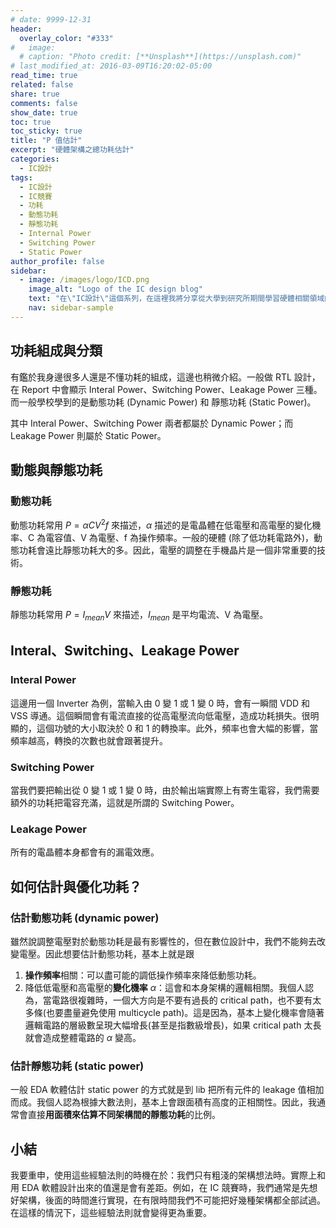```yaml
---
# date: 9999-12-31
header:
  overlay_color: "#333"
#   image: 
  # caption: "Photo credit: [**Unsplash**](https://unsplash.com)"
# last_modified_at: 2016-03-09T16:20:02-05:00
read_time: true
related: false
share: true
comments: false
show_date: true
toc: true
toc_sticky: true
title: "P 值估計"
excerpt: "硬體架構之總功耗估計"
categories:
  - IC設計
tags:
  - IC設計
  - IC競賽
  - 功耗
  - 動態功耗
  - 靜態功耗
  - Internal Power
  - Switching Power
  - Static Power
author_profile: false
sidebar:
  - image: /images/logo/ICD.png
    image_alt: "Logo of the IC design blog"
    text: "在\"IC設計\"這個系列，在這裡我將分享從大學到研究所期間學習硬體相關領域的經驗和學問。我深入研究了許多硬體相關的議題，包括適合硬體的演算法、電路設計等等。希望透過分享，可以為對硬體有興趣的讀者提供有價值的知識和經驗！"
    nav: sidebar-sample
---
```


## 功耗組成與分類
有鑑於我身邊很多人還是不懂功耗的組成，這邊也稍微介紹。一般做 RTL 設計，在 Report 中會顯示 Interal Power、Switching Power、Leakage Power 三種。而一般學校學到的是動態功耗 (Dynamic Power) 和 靜態功耗 (Static Power)。

其中 Interal Power、Switching Power 兩者都屬於 Dynamic Power；而 Leakage Power 則屬於 Static Power。

## 動態與靜態功耗
### 動態功耗
動態功耗常用 $P=\alpha{}CV^2f$ 來描述，$\alpha{}$ 描述的是電晶體在低電壓和高電壓的變化機率、C 為電容值、V 為電壓、f 為操作頻率。一般的硬體 (除了低功耗電路外)，動態功耗會遠比靜態功耗大的多。因此，電壓的調整在手機晶片是一個非常重要的技術。

### 靜態功耗
靜態功耗常用 $P=I_{mean}V$ 來描述，$I_{mean}$ 是平均電流、V 為電壓。

## Interal、Switching、Leakage Power
### Interal Power
這邊用一個 Inverter 為例，當輸入由 0 變 1 或 1 變 0 時，會有一瞬間 VDD 和 VSS 導通。這個瞬間會有電流直接的從高電壓流向低電壓，造成功耗損失。很明顯的，這個功號的大小取決於 0 和 1 的轉換率。此外，頻率也會大幅的影響，當頻率越高，轉換的次數也就會跟著提升。

### Switching Power
當我們要把輸出從 0 變 1 或 1 變 0 時，由於輸出端實際上有寄生電容，我們需要額外的功耗把電容充滿，這就是所謂的 Switching Power。

### Leakage Power
所有的電晶體本身都會有的漏電效應。

## 如何估計與優化功耗？
### 估計動態功耗 (dynamic power) 
雖然說調整電壓對於動態功耗是最有影響性的，但在數位設計中，我們不能夠去改變電壓。因此想要估計動態功耗，基本上就是跟
1. **操作頻率**相關：可以盡可能的調低操作頻率來降低動態功耗。
2. 降低低電壓和高電壓的**變化機率** $\alpha{}$：這會和本身架構的邏輯相關。我個人認為，當電路很複雜時，一個大方向是不要有過長的 critical path，也不要有太多條(也要盡量避免使用 multicycle path)。這是因為，基本上變化機率會隨著邏輯電路的層級數呈現大幅增長(甚至是指數級增長)，如果 critical path 太長就會造成整體電路的 $\alpha{}$ 變高。

### 估計靜態功耗 (static power)
一般 EDA 軟體估計 static power 的方式就是到 lib 把所有元件的 leakage 值相加而成。我個人認為根據大數法則，基本上會跟面積有高度的正相關性。因此，我通常會直接**用面積來估算不同架構間的靜態功耗**的比例。

## 小結
我要重申，使用這些經驗法則的時機在於：我們只有粗淺的架構想法時。實際上和用 EDA 軟體設計出來的值還是會有差距。例如，在 IC 競賽時，我們通常是先想好架構，後面的時間進行實現，在有限時間我們不可能把好幾種架構都全部試過。在這樣的情況下，這些經驗法則就會變得更為重要。